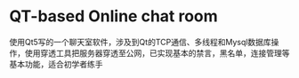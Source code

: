 # QT-based Online chat room
使用Qt5写的一个聊天室软件，涉及到Qt的TCP通信、多线程和Mysql数据库操作，使用穿透工具把服务器穿透至公网，已实现基本的禁言，黑名单，连接管理等基本功能，适合初学者练手

